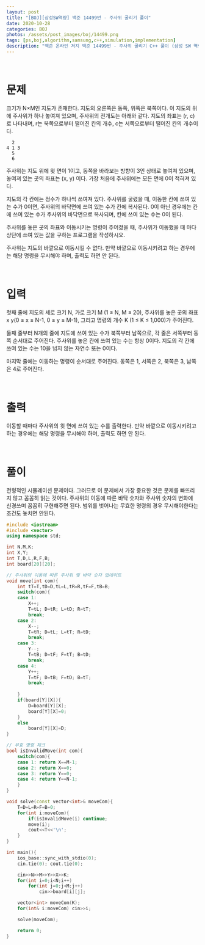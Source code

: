 ```yaml
---
layout: post
title: "[BOJ][삼성SW역량] 백준 14499번 - 주사위 굴리기 풀이"
date: 2020-10-28
categories: BOJ
photos: /assets/post_images/boj/14499.png
tags: [ps,boj,algorithm,samsung,c++,simulation,implementation]
description: "백준 온라인 저지 백준 14499번 - 주사위 굴리기 C++ 풀이 (삼성 SW 역량테스트 기출)"
---
```


<br>

# 문제

크기가 N×M인 지도가 존재한다. 지도의 오른쪽은 동쪽, 위쪽은 북쪽이다. 이 지도의 위에 주사위가 하나 놓여져 있으며, 주사위의 전개도는 아래와 같다. 지도의 좌표는 (r, c)로 나타내며, r는 북쪽으로부터 떨어진 칸의 개수, c는 서쪽으로부터 떨어진 칸의 개수이다. 

```
  2
4 1 3
  5
  6
```

주사위는 지도 위에 윗 면이 1이고, 동쪽을 바라보는 방향이 3인 상태로 놓여져 있으며, 놓여져 있는 곳의 좌표는 (x, y) 이다. 가장 처음에 주사위에는 모든 면에 0이 적혀져 있다.

지도의 각 칸에는 정수가 하나씩 쓰여져 있다. 주사위를 굴렸을 때, 이동한 칸에 쓰여 있는 수가 0이면, 주사위의 바닥면에 쓰여 있는 수가 칸에 복사된다. 0이 아닌 경우에는 칸에 쓰여 있는 수가 주사위의 바닥면으로 복사되며, 칸에 쓰여 있는 수는 0이 된다.

주사위를 놓은 곳의 좌표와 이동시키는 명령이 주어졌을 때, 주사위가 이동했을 때 마다 상단에 쓰여 있는 값을 구하는 프로그램을 작성하시오.

주사위는 지도의 바깥으로 이동시킬 수 없다. 만약 바깥으로 이동시키려고 하는 경우에는 해당 명령을 무시해야 하며, 출력도 하면 안 된다.

<br>

# 입력

첫째 줄에 지도의 세로 크기 N, 가로 크기 M (1 ≤ N, M ≤ 20), 주사위를 놓은 곳의 좌표 x y(0 ≤ x ≤ N-1, 0 ≤ y ≤ M-1), 그리고 명령의 개수 K (1 ≤ K ≤ 1,000)가 주어진다.

둘째 줄부터 N개의 줄에 지도에 쓰여 있는 수가 북쪽부터 남쪽으로, 각 줄은 서쪽부터 동쪽 순서대로 주어진다. 주사위를 놓은 칸에 쓰여 있는 수는 항상 0이다. 지도의 각 칸에 쓰여 있는 수는 10을 넘지 않는 자연수 또는 0이다.

마지막 줄에는 이동하는 명령이 순서대로 주어진다. 동쪽은 1, 서쪽은 2, 북쪽은 3, 남쪽은 4로 주어진다.

<br>

# 출력

이동할 때마다 주사위의 윗 면에 쓰여 있는 수를 출력한다. 만약 바깥으로 이동시키려고 하는 경우에는 해당 명령을 무시해야 하며, 출력도 하면 안 된다.

<br>

# 풀이

전형적인 시뮬레이션 문제이다. 그러므로 이 문제에서 가장 중요한 것은 문제를 빠뜨리지 않고 꼼꼼히 읽는 것이다. 주사위의 이동에 따른 바닥 숫자와 주사위 숫자의 변화에 신경쓰며 꼼꼼히 구현해주면 된다. 범위를 벗어나는 무효한 명령의 경우 무시해야한다는 조건도 놓치면 안된다.

```c++
#include <iostream>
#include <vector>
using namespace std;

int N,M,K;
int X,Y;
int T,D,L,R,F,B;
int board[20][20];

// 주사위의 이동에 따른 주사위 및 바닥 숫자 업데이트
void move(int com){
	int tT=T,tD=D,tL=L,tR=R,tF=F,tB=B;
	switch(com){
	case 1:
		X++;
		T=tL; D=tR; L=tD; R=tT;
		break;
	case 2:
		X--;
		T=tR; D=tL; L=tT; R=tD;
		break;
	case 3:
		Y--;
		T=tB; D=tF; F=tT; B=tD;
		break;
	case 4:
		Y++;
		T=tF; D=tB; F=tD; B=tT;
		break;
		
	}
	if(board[Y][X]){
		D=board[Y][X];
		board[Y][X]=0;
	}
	else
		board[Y][X]=D;
}

// 무효 명령 체크
bool isInvalidMove(int com){
	switch(com){
	case 1: return X==M-1;
	case 2: return X==0;
	case 3: return Y==0;
	case 4: return Y==N-1;
	}
}

void solve(const vector<int>& moveCom){
	T=D=L=R=F=B=0;
	for(int i:moveCom){
		if(isInvalidMove(i) continue;
		move(i);
		cout<<T<<'\n';
	}
}

int main(){
	ios_base::sync_with_stdio(0);
	cin.tie(0); cout.tie(0);

	cin>>N>>M>>Y>>X>>K;
	for(int i=0;i<N;i++)
		for(int j=0;j<M;j++)
			cin>>board[i][j];

    vector<int> moveCom(K);
    for(int& i:moveCom) cin>>i;

	solve(moveCom);

	return 0;
}
```
